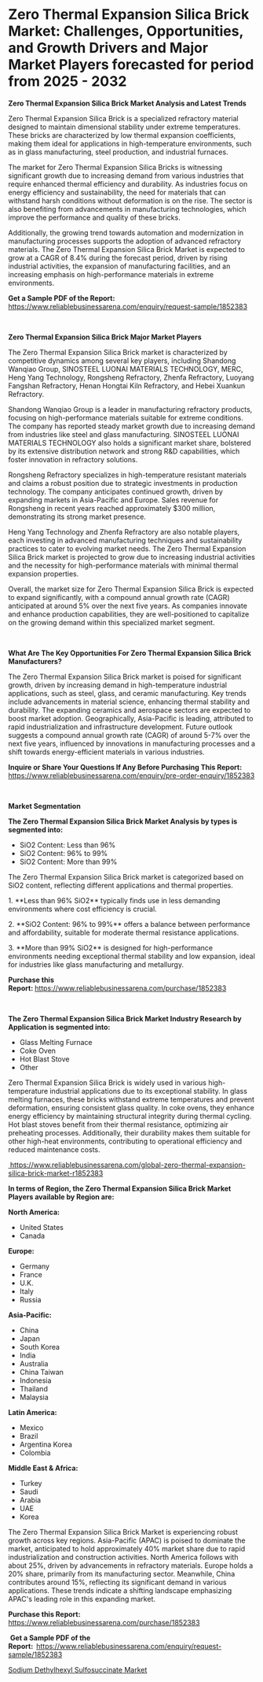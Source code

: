 <p><h1>Zero Thermal Expansion Silica Brick Market: Challenges, Opportunities, and Growth Drivers and Major Market Players forecasted for period from 2025 - 2032</h1></p><p><strong>Zero Thermal Expansion Silica Brick Market Analysis and Latest Trends</strong></p>
<p><p>Zero Thermal Expansion Silica Brick is a specialized refractory material designed to maintain dimensional stability under extreme temperatures. These bricks are characterized by low thermal expansion coefficients, making them ideal for applications in high-temperature environments, such as in glass manufacturing, steel production, and industrial furnaces. </p><p>The market for Zero Thermal Expansion Silica Bricks is witnessing significant growth due to increasing demand from various industries that require enhanced thermal efficiency and durability. As industries focus on energy efficiency and sustainability, the need for materials that can withstand harsh conditions without deformation is on the rise. The sector is also benefiting from advancements in manufacturing technologies, which improve the performance and quality of these bricks.</p><p>Additionally, the growing trend towards automation and modernization in manufacturing processes supports the adoption of advanced refractory materials. The Zero Thermal Expansion Silica Brick Market is expected to grow at a CAGR of 8.4% during the forecast period, driven by rising industrial activities, the expansion of manufacturing facilities, and an increasing emphasis on high-performance materials in extreme environments.</p></p>
<p><strong>Get a Sample PDF of the Report:&nbsp;</strong> <a href="https://www.reliablebusinessarena.com/enquiry/request-sample/1852383?utm_campaign=1420&utm_medium=2&utm_source=Github&utm_content=ia&utm_term=03022025&utm_id=zero-thermal-expansion-silica-brick">https://www.reliablebusinessarena.com/enquiry/request-sample/1852383</a></p>
<p>&nbsp;</p>
<p><strong>Zero Thermal Expansion Silica Brick Major Market Players</strong></p>
<p><p>The Zero Thermal Expansion Silica Brick market is characterized by competitive dynamics among several key players, including Shandong Wanqiao Group, SINOSTEEL LUONAI MATERIALS TECHNOLOGY, MERC, Heng Yang Technology, Rongsheng Refractory, Zhenfa Refractory, Luoyang Fangshan Refractory, Henan Hongtai Kiln Refractory, and Hebei Xuankun Refractory. </p><p>Shandong Wanqiao Group is a leader in manufacturing refractory products, focusing on high-performance materials suitable for extreme conditions. The company has reported steady market growth due to increasing demand from industries like steel and glass manufacturing. SINOSTEEL LUONAI MATERIALS TECHNOLOGY also holds a significant market share, bolstered by its extensive distribution network and strong R&D capabilities, which foster innovation in refractory solutions.</p><p>Rongsheng Refractory specializes in high-temperature resistant materials and claims a robust position due to strategic investments in production technology. The company anticipates continued growth, driven by expanding markets in Asia-Pacific and Europe. Sales revenue for Rongsheng in recent years reached approximately $300 million, demonstrating its strong market presence.</p><p>Heng Yang Technology and Zhenfa Refractory are also notable players, each investing in advanced manufacturing techniques and sustainability practices to cater to evolving market needs. The Zero Thermal Expansion Silica Brick market is projected to grow due to increasing industrial activities and the necessity for high-performance materials with minimal thermal expansion properties.</p><p>Overall, the market size for Zero Thermal Expansion Silica Brick is expected to expand significantly, with a compound annual growth rate (CAGR) anticipated at around 5% over the next five years. As companies innovate and enhance production capabilities, they are well-positioned to capitalize on the growing demand within this specialized market segment.</p></p>
<p>&nbsp;</p>
<p><strong>What Are The Key Opportunities For Zero Thermal Expansion Silica Brick Manufacturers?</strong></p>
<p><p>The Zero Thermal Expansion Silica Brick market is poised for significant growth, driven by increasing demand in high-temperature industrial applications, such as steel, glass, and ceramic manufacturing. Key trends include advancements in material science, enhancing thermal stability and durability. The expanding ceramics and aerospace sectors are expected to boost market adoption. Geographically, Asia-Pacific is leading, attributed to rapid industrialization and infrastructure development. Future outlook suggests a compound annual growth rate (CAGR) of around 5-7% over the next five years, influenced by innovations in manufacturing processes and a shift towards energy-efficient materials in various industries.</p></p>
<p><strong>Inquire or Share Your Questions If Any Before Purchasing This Report:</strong> <a href="https://www.reliablebusinessarena.com/enquiry/pre-order-enquiry/1852383?utm_campaign=1420&utm_medium=2&utm_source=Github&utm_content=ia&utm_term=03022025&utm_id=zero-thermal-expansion-silica-brick">https://www.reliablebusinessarena.com/enquiry/pre-order-enquiry/1852383</a></p>
<p>&nbsp;</p>
<p><strong>Market Segmentation</strong></p>
<p><strong>The Zero Thermal Expansion Silica Brick Market Analysis by types is segmented into:</strong></p>
<p><ul><li>SiO2 Content: Less than 96%</li><li>SiO2 Content: 96% to 99%</li><li>SiO2 Content: More than 99%</li></ul></p>
<p><p>The Zero Thermal Expansion Silica Brick market is categorized based on SiO2 content, reflecting different applications and thermal properties. </p><p>1. **Less than 96% SiO2** typically finds use in less demanding environments where cost efficiency is crucial.</p><p>2. **SiO2 Content: 96% to 99%** offers a balance between performance and affordability, suitable for moderate thermal resistance applications.</p><p>3. **More than 99% SiO2** is designed for high-performance environments needing exceptional thermal stability and low expansion, ideal for industries like glass manufacturing and metallurgy.</p></p>
<p><strong>Purchase this Report:&nbsp;</strong><a href="https://www.reliablebusinessarena.com/purchase/1852383?utm_campaign=1420&utm_medium=2&utm_source=Github&utm_content=ia&utm_term=03022025&utm_id=zero-thermal-expansion-silica-brick">https://www.reliablebusinessarena.com/purchase/1852383</a></p>
<p>&nbsp;</p>
<p><strong>The Zero Thermal Expansion Silica Brick Market Industry Research by Application is segmented into:</strong></p>
<p><ul><li>Glass Melting Furnace</li><li>Coke Oven</li><li>Hot Blast Stove</li><li>Other</li></ul></p>
<p><p>Zero Thermal Expansion Silica Brick is widely used in various high-temperature industrial applications due to its exceptional stability. In glass melting furnaces, these bricks withstand extreme temperatures and prevent deformation, ensuring consistent glass quality. In coke ovens, they enhance energy efficiency by maintaining structural integrity during thermal cycling. Hot blast stoves benefit from their thermal resistance, optimizing air preheating processes. Additionally, their durability makes them suitable for other high-heat environments, contributing to operational efficiency and reduced maintenance costs.</p></p>
<p><a href="https://www.reliablebusinessarena.com/global-zero-thermal-expansion-silica-brick-market-r1852383?utm_campaign=1420&utm_medium=2&utm_source=Github&utm_content=ia&utm_term=03022025&utm_id=zero-thermal-expansion-silica-brick">&nbsp;https://www.reliablebusinessarena.com/global-zero-thermal-expansion-silica-brick-market-r1852383</a></p>
<p><strong>In terms of Region, the Zero Thermal Expansion Silica Brick Market Players available by Region are:</strong></p>
<p>
    <p> <strong> North America: </strong>
        <ul>
            <li>United States</li>
            <li>Canada</li>
        </ul>
        </p> 
    <p> <strong> Europe: </strong>
        <ul>
            <li>Germany</li>
            <li>France</li>
            <li>U.K.</li>
            <li>Italy</li>
            <li>Russia</li>
        </ul>
        </p> 
    <p> <strong> Asia-Pacific: </strong>
        <ul>
            <li>China</li>
            <li>Japan</li>
            <li>South Korea</li>
            <li>India</li>
            <li>Australia</li>
            <li>China Taiwan</li>
            <li>Indonesia</li>
            <li>Thailand</li>
            <li>Malaysia</li>
        </ul>
        </p> 
    <p> <strong> Latin America: </strong>
        <ul>
            <li>Mexico</li>
            <li>Brazil</li>
            <li>Argentina Korea</li>
            <li>Colombia</li>
        </ul>
        </p> 
    <p> <strong> Middle East & Africa: </strong>
        <ul>
            <li>Turkey</li>
            <li>Saudi</li>
            <li>Arabia</li>
            <li>UAE</li>
            <li>Korea</li>
        </ul>
    </p>
    </p>
<p><p>The Zero Thermal Expansion Silica Brick Market is experiencing robust growth across key regions. Asia-Pacific (APAC) is poised to dominate the market, anticipated to hold approximately 40% market share due to rapid industrialization and construction activities. North America follows with about 25%, driven by advancements in refractory materials. Europe holds a 20% share, primarily from its manufacturing sector. Meanwhile, China contributes around 15%, reflecting its significant demand in various applications. These trends indicate a shifting landscape emphasizing APAC's leading role in this expanding market.</p></p>
<p><strong>Purchase this Report: </strong><a href="https://www.reliablebusinessarena.com/purchase/1852383?utm_campaign=1420&utm_medium=2&utm_source=Github&utm_content=ia&utm_term=03022025&utm_id=zero-thermal-expansion-silica-brick">https://www.reliablebusinessarena.com/purchase/1852383</a></p>
<p>&nbsp;<strong>Get a Sample PDF of the Report:&nbsp;&nbsp;</strong><a href="https://www.reliablebusinessarena.com/enquiry/request-sample/1852383?utm_campaign=1420&utm_medium=2&utm_source=Github&utm_content=ia&utm_term=03022025&utm_id=zero-thermal-expansion-silica-brick">https://www.reliablebusinessarena.com/enquiry/request-sample/1852383</a></p>
<p><strong></strong></p>
<p><p><a href="https://github.com/willjis/Market-Research-Report-List-1/blob/main/sodium-dethylhexyl-sulfosuccinate-market.md?utm_campaign=1420&utm_medium=2&utm_source=Github&utm_content=ia&utm_term=03022025&utm_id=zero-thermal-expansion-silica-brick">Sodium Dethylhexyl Sulfosuccinate Market</a></p></p>